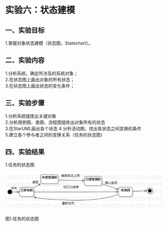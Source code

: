 # 实验六：状态建模

## 一、实验目标

1.掌握对象状态建模（状态图，Statechart）。

## 二、实验内容

1.分析系统，确定所涉及的系统对象；  
2.在状态图上画出对象的所有状态；  
3.在状态图上画出状态的变化条件；

## 三、实验步骤

1.分析系统提炼出关键对象  
2.分析用例图、类图、流程图提炼出对象所有的状态  
3.在StarUML画出各个状态
4.分析活动图，找出各状态之间变换的条件  
5.建立各个参与者之间的变换关系（任务的状态图）

## 四、实验结果

1.任务的状态图

![第一张状态图](./任务的状态图.jpg)  
图1.任务的状态图
